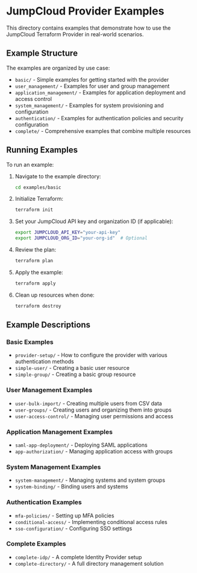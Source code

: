 # JumpCloud Provider Examples

This directory contains examples that demonstrate how to use the JumpCloud Terraform Provider in real-world scenarios.

## Example Structure

The examples are organized by use case:

- `basic/` - Simple examples for getting started with the provider
- `user_management/` - Examples for user and group management
- `application_management/` - Examples for application deployment and access control
- `system_management/` - Examples for system provisioning and configuration
- `authentication/` - Examples for authentication policies and security configuration
- `complete/` - Comprehensive examples that combine multiple resources

## Running Examples

To run an example:

1. Navigate to the example directory:
   ```bash
   cd examples/basic
   ```

2. Initialize Terraform:
   ```bash
   terraform init
   ```

3. Set your JumpCloud API key and organization ID (if applicable):
   ```bash
   export JUMPCLOUD_API_KEY="your-api-key"
   export JUMPCLOUD_ORG_ID="your-org-id"  # Optional
   ```

4. Review the plan:
   ```bash
   terraform plan
   ```

5. Apply the example:
   ```bash
   terraform apply
   ```

6. Clean up resources when done:
   ```bash
   terraform destroy
   ```

## Example Descriptions

### Basic Examples
- `provider-setup/` - How to configure the provider with various authentication methods
- `simple-user/` - Creating a basic user resource
- `simple-group/` - Creating a basic group resource

### User Management Examples
- `user-bulk-import/` - Creating multiple users from CSV data
- `user-groups/` - Creating users and organizing them into groups
- `user-access-control/` - Managing user permissions and access

### Application Management Examples
- `saml-app-deployment/` - Deploying SAML applications
- `app-authorization/` - Managing application access with groups

### System Management Examples
- `system-management/` - Managing systems and system groups
- `system-binding/` - Binding users and systems

### Authentication Examples
- `mfa-policies/` - Setting up MFA policies
- `conditional-access/` - Implementing conditional access rules
- `sso-configuration/` - Configuring SSO settings

### Complete Examples
- `complete-idp/` - A complete Identity Provider setup
- `complete-directory/` - A full directory management solution 